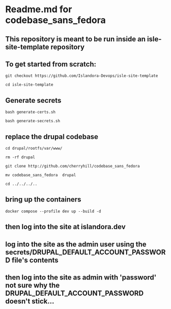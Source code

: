 # Readme.md for codebase_sans_fedora

## This repository is meant to be run inside an isle-site-template repository
 
## To get started from scratch:

`git checkout https://github.com/Islandora-Devops/isle-site-template`

`cd isle-site-template`

## Generate secrets

`bash generate-certs.sh`


`bash generate-secrets.sh`


## replace the drupal codebase

`cd drupal/rootfs/var/www/`

`rm -rf drupal`

`git clone http://github.com/cherryhill/codebase_sans_fedora`

`mv codebase_sans_fedora  drupal`

`cd ../../../..`

## bring up the containers

`docker compose --profile dev up --build -d`

## then log into the site at islandora.dev

## log into the site as the admin user using the secrets/DRUPAL_DEFAULT_ACCOUNT_PASSWORD file's contents

## then log into the site as admin with 'password' not sure why the DRUPAL_DEFAULT_ACCOUNT_PASSWORD doesn't stick...
